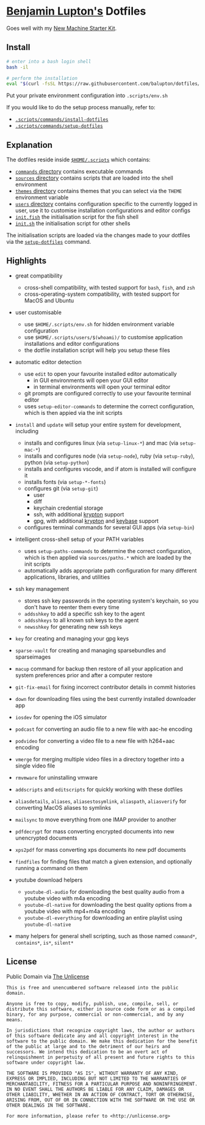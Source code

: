 # [Benjamin Lupton's](http://balupton.com) Dotfiles

Goes well with my [New Machine Starter Kit](https://gist.github.com/balupton/5259595).


## Install

``` bash
# enter into a bash login shell
bash -il

# perform the installation
eval "$(curl -fsSL https://raw.githubusercontent.com/balupton/dotfiles/master/.scripts/commands/install-dotfiles)"
```

Put your private environment configuration into `.scripts/env.sh`

If you would like to do the setup process manually, refer to:

- [`.scripts/commands/install-dotfiles`](https://github.com/balupton/dotfiles/blob/master/.scripts/commands/install-dotfiles)
- [`.scripts/commands/setup-dotfiles`](https://github.com/balupton/dotfiles/blob/master/.scripts/commands/setup-dotfiles)


## Explanation

The dotfiles reside inside [`$HOME/.scripts`](https://github.com/balupton/dotfiles/tree/master/.scripts) which contains:

- [`commands` directory](https://github.com/balupton/dotfiles/tree/master/.scripts/commands) contains executable commands
- [`sources` directory](https://github.com/balupton/dotfiles/tree/master/.scripts/sources) contains scripts that are loaded into the shell environment
- [`themes` directory](https://github.com/balupton/dotfiles/tree/master/.scripts/themes) contains themes that you can select via the `THEME` environment variable
- [`users` directory](https://github.com/balupton/dotfiles/tree/master/.scripts/users) contains configuration specific to the currently logged in user, use it to customise installation configurations and editor configs
- [`init.fish`](https://github.com/balupton/dotfiles/blob/master/.scripts/init.fish) the initialisation script for the fish shell
- [`init.sh`](https://github.com/balupton/dotfiles/blob/master/.scripts/init.sh) the initialisation script for other shells

The initialisation scripts are loaded via the changes made to your dotfiles via the [`setup-dotfiles`](https://github.com/balupton/dotfiles/blob/master/.scripts//commands/setup-dotfiles) command.


## Highlights

- great compatibility
	- cross-shell compatibility, with tested support for `bash`, `fish`, and `zsh`
	- cross-operating-system compatibility, with tested support for MacOS and Ubuntu

- user customisable
	- use `$HOME/.scripts/env.sh` for hidden environment variable configuration
	- use `$HOME/.scripts/users/$(whoami)/` to customise application installations and editor configurations
	- the dotfile installation script will help you setup these files

- automatic editor detection
	- use `edit` to open your favourite installed editor automatically
		- in GUI environments will open your GUI editor
		- in terminal environments will open your terminal editor
	- git prompts are configured correctly to use your favourite terminal editor
	- uses `setup-editor-commands` to determine the correct configuration, which is then appied via the init scripts

- `install` and `update` will setup your entire system for development, including
	- installs and configures linux (via `setup-linux-*`) and mac (via `setup-mac-*`)
	- installs and configures node (via `setup-node`), ruby (via `setup-ruby`), python (via `setup-python`)
	- installs and configures vscode, and if atom is installed will configure it
	- installs fonts (via `setup-*-fonts`)
	- configures git (via `setup-git`)
		- user
		- diff
		- keychain credential storage
		- ssh, with additional [krypton](https://krypt.co) support
		- gpg, with additional [krypton](https://krypt.co) and [keybase](https://keybase.io) support
	- configures terminal commands for several GUI apps (via `setup-bin`)

- intelligent cross-shell setup of your PATH variables
	- uses `setup-paths-commands` to determine the correct configuration, which is then applied via `sources/paths.*` which are loaded by the init scripts
	- automatically adds appropriate path configuration for many different applications, libraries, and utilities

- ssh key management
	- stores ssh key passwords in the operating system's keychain, so you don't have to reenter them every time
	- `addsshkey` to add a specific ssh key to the agent
	- `addsshkeys` to all known ssh keys to the agent
	- `newsshkey` for generating new ssh keys

- `key` for creating and managing your gpg keys

- `sparse-vault` for creating and managing sparsebundles and sparseimages

- `macup` command for backup then restore of all your application and system preferences prior and after a computer restore

- `git-fix-email` for fixing incorrect contributor details in commit histories

- `down` for downloading files using the best currently installed downloader app

- `iosdev` for opening the iOS simulator

- `podcast` for converting an audio file to a new file with aac-he encoding

- `podvideo` for converting a video file to a new file with h264+aac encoding

- `vmerge` for merging multiple video files in a directory together into a single video file

- `rmvmware` for uninstalling vmware

- `addscripts` and `editscripts` for quickly working with these dotfiles

- `aliasdetails`, `aliases`, `aliasestosymlink`, `aliaspath`, `aliasverify` for converting MacOS aliases to symlinks

- `mailsync` to move everything from one IMAP provider to another

- `pdfdecrypt` for mass converting encrypted documents into new unencrypted documents

- `xps2pdf` for mass converting xps documents ito new pdf documents

- `findfiles` for finding files that match a given extension, and optionally running a command on them

- youtube download helpers
	- `youtube-dl-audio` for downloading the best quality audio from a youtube video with m4a encoding
	- `youtube-dl-native` for downloading the best quality options from a youtube video with mp4+m4a encoding
	- `youtube-dl-everything` for downloading an entire playlist using `youtube-dl-native`

- many helpers for general shell scripting, such as those named `command*`, `contains*`, `is*`, `silent*`


## License

Public Domain via [The Unlicense](https://choosealicense.com/licenses/unlicense/)

```
This is free and unencumbered software released into the public domain.

Anyone is free to copy, modify, publish, use, compile, sell, or
distribute this software, either in source code form or as a compiled
binary, for any purpose, commercial or non-commercial, and by any
means.

In jurisdictions that recognize copyright laws, the author or authors
of this software dedicate any and all copyright interest in the
software to the public domain. We make this dedication for the benefit
of the public at large and to the detriment of our heirs and
successors. We intend this dedication to be an overt act of
relinquishment in perpetuity of all present and future rights to this
software under copyright law.

THE SOFTWARE IS PROVIDED "AS IS", WITHOUT WARRANTY OF ANY KIND,
EXPRESS OR IMPLIED, INCLUDING BUT NOT LIMITED TO THE WARRANTIES OF
MERCHANTABILITY, FITNESS FOR A PARTICULAR PURPOSE AND NONINFRINGEMENT.
IN NO EVENT SHALL THE AUTHORS BE LIABLE FOR ANY CLAIM, DAMAGES OR
OTHER LIABILITY, WHETHER IN AN ACTION OF CONTRACT, TORT OR OTHERWISE,
ARISING FROM, OUT OF OR IN CONNECTION WITH THE SOFTWARE OR THE USE OR
OTHER DEALINGS IN THE SOFTWARE.

For more information, please refer to <http://unlicense.org>
```

